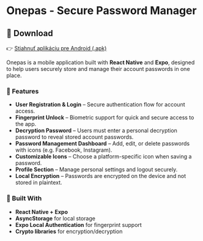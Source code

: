 # Onepas - Secure Password Manager
## 📱 Download

👉 [Stiahnuť aplikáciu pre Android (.apk)](https://github.com/FoxerBN/onepass/releases/download/v1.0.0/onepass.apk)

Onepas is a mobile application built with **React Native** and **Expo**, designed to help users securely store and manage their account passwords in one place.

### 🔐 Features

- **User Registration & Login** – Secure authentication flow for account access.
- **Fingerprint Unlock** – Biometric support for quick and secure access to the app.
- **Decryption Password** – Users must enter a personal decryption password to reveal stored account passwords.
- **Password Management Dashboard** – Add, edit, or delete passwords with icons (e.g. Facebook, Instagram).
- **Customizable Icons** – Choose a platform-specific icon when saving a password.
- **Profile Section** – Manage personal settings and logout securely.
- **Local Encryption** – Passwords are encrypted on the device and not stored in plaintext.

### 📱 Built With

- **React Native + Expo**
- **AsyncStorage** for local storage
- **Expo Local Authentication** for fingerprint support
- **Crypto libraries** for encryption/decryption
